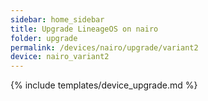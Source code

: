 ```yaml
---
sidebar: home_sidebar
title: Upgrade LineageOS on nairo
folder: upgrade
permalink: /devices/nairo/upgrade/variant2
device: nairo_variant2
---
```

{% include templates/device_upgrade.md %}
